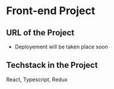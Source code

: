# Front-end Project

## URL of the Project

 - Deployement will be taken place soon
  
## Techstack in the Project

React, Typescript, Redux